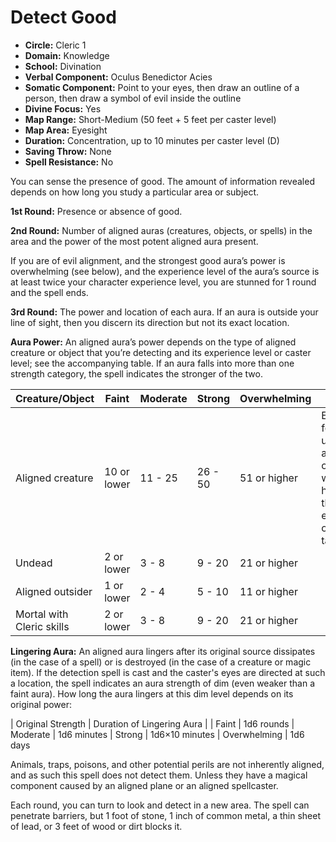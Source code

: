 # Detect Good

- **Circle:** Cleric 1
- **Domain:** Knowledge
- **School:** Divination
- **Verbal Component:** Oculus Benedictor Acies
- **Somatic Component:** Point to your eyes, then draw an outline of a person, then draw a symbol of evil inside the outline
- **Divine Focus:** Yes
- **Map Range:** Short-Medium (50 feet + 5 feet per caster level)
- **Map Area:** Eyesight
- **Duration:** Concentration, up to 10 minutes per caster level (D)
- **Saving Throw:** None
- **Spell Resistance:** No

You can sense the presence of good. The amount of information revealed depends on how long you study a particular area or subject.

**1st Round:** Presence or absence of good.

**2nd Round:** Number of aligned auras (creatures, objects, or spells) in the area and the power of the most potent aligned aura present.

If you are of evil alignment, and the strongest good aura’s power is overwhelming (see below), and the experience level of the aura’s source is at least twice your character experience level, you are stunned for 1 round and the spell ends.

**3rd Round:** The power and location of each aura. If an aura is outside your line of sight, then you discern its direction but not its exact location.

**Aura Power:** An aligned aura’s power depends on the type of aligned creature or object that you’re detecting and its experience level or caster level; see the accompanying table. If an aura falls into more than one strength category, the spell indicates the stronger of the two.

| Creature/Object | Faint | Moderate | Strong | Overwhelming | Special |
| ---             | ---   | ---      | ---    | ---          | ---     |
| Aligned creature | 10 or lower | 11 - 25 | 26 - 50 | 51 or higher | Except for undead and outsiders, which have their own entries on the table
| Undead | 2 or lower | 3 - 8 | 9 - 20 | 21 or higher
| Aligned outsider | 1 or lower | 2 - 4 | 5 - 10 | 11 or higher
| Mortal with Cleric skills | 2 or lower | 3 - 8 | 9 - 20 | 21 or higher

**Lingering Aura:** An aligned aura lingers after its original source dissipates (in the case of a spell) or is destroyed (in the case of a creature or magic item). If the detection spell is cast and the caster's eyes are directed at such a location, the spell indicates an aura strength of dim (even weaker than a faint aura). How long the aura lingers at this dim level depends on its original power:

| Original Strength | Duration of Lingering Aura |
| Faint | 1d6 rounds
| Moderate | 1d6 minutes
| Strong | 1d6×10 minutes
| Overwhelming | 1d6 days

Animals, traps, poisons, and other potential perils are not inherently aligned, and as such this spell does not detect them. Unless they have a magical component caused by an aligned plane or an aligned spellcaster.

Each round, you can turn to look and detect in a new area. The spell can penetrate barriers, but 1 foot of stone, 1 inch of common metal, a thin sheet of lead, or 3 feet of wood or dirt blocks it.
